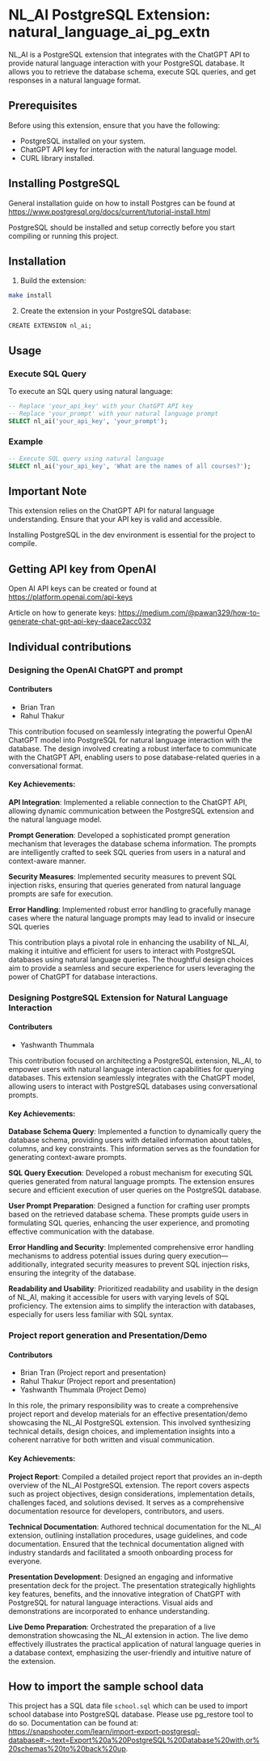 # NL_AI PostgreSQL Extension: natural_language_ai_pg_extn

NL_AI is a PostgreSQL extension that integrates with the ChatGPT API to provide natural language interaction with your PostgreSQL database. It allows you to retrieve the database schema, execute SQL queries, and get responses in a natural language format.

## Prerequisites
Before using this extension, ensure that you have the following:

- PostgreSQL installed on your system.
- ChatGPT API key for interaction with the natural language model.
- CURL library installed.

## Installing PostgreSQL
General installation guide on how to install Postgres can be found at https://www.postgresql.org/docs/current/tutorial-install.html

PostgreSQL should be installed and setup correctly before you start compiling or running this project.

## Installation

1. Build the extension:

```bash
make install
```

2. Create the extension in your PostgreSQL database:

```
CREATE EXTENSION nl_ai;
```

## Usage

### Execute SQL Query

To execute an SQL query using natural language:

``` SQL
-- Replace 'your_api_key' with your ChatGPT API key
-- Replace 'your_prompt' with your natural language prompt
SELECT nl_ai('your_api_key', 'your_prompt');
```

### Example

```SQL
-- Execute SQL query using natural language
SELECT nl_ai('your_api_key', 'What are the names of all courses?');
```

## Important Note

This extension relies on the ChatGPT API for natural language understanding. Ensure that your API key is valid and accessible.

Installing PostgreSQL in the dev environment is essential for the project to compile.

## Getting API key from OpenAI

Open AI API keys can be created or found at https://platform.openai.com/api-keys

Article on how to generate keys: https://medium.com/@pawan329/how-to-generate-chat-gpt-api-key-daace2acc032

## Individual contributions

### Designing the OpenAI ChatGPT and prompt

#### Contributers
- Brian Tran
- Rahul Thakur

This contribution focused on seamlessly integrating the powerful OpenAI ChatGPT model into PostgreSQL for natural language interaction with the database.
The design involved creating a robust interface to communicate with the ChatGPT API, enabling users to pose database-related queries in a conversational format.

#### Key Achievements: 

**API Integration**: Implemented a reliable connection to the ChatGPT API, allowing dynamic communication between the PostgreSQL extension and the natural language model.

**Prompt Generation**: Developed a sophisticated prompt generation mechanism that leverages the database schema information. The prompts are intelligently crafted to seek SQL queries from users in a natural and context-aware manner.

**Security Measures**: Implemented security measures to prevent SQL injection risks, ensuring that queries generated from natural language prompts are safe for execution.

**Error Handling**: Implemented robust error handling to gracefully manage cases where the natural language prompts may lead to invalid or insecure SQL queries

This contribution plays a pivotal role in enhancing the usability of NL_AI, making it intuitive and efficient for users to interact with PostgreSQL databases using natural language queries. The thoughtful design choices aim to provide a seamless and secure experience for users leveraging the power of ChatGPT for database interactions.

### Designing PostgreSQL Extension for Natural Language Interaction

#### Contributers

- Yashwanth Thummala

This contribution focused on architecting a PostgreSQL extension, NL_AI, to empower users with natural language interaction capabilities for querying databases. This extension seamlessly integrates with the ChatGPT model, allowing users to interact with PostgreSQL databases using conversational prompts.

#### Key Achievements:

**Database Schema Query**: Implemented a function to dynamically query the database schema, providing users with detailed information about tables, columns, and key constraints. This information serves as the foundation for generating context-aware prompts.

**SQL Query Execution**: Developed a robust mechanism for executing SQL queries generated from natural language prompts. The extension ensures secure and efficient execution of user queries on the PostgreSQL database.

**User Prompt Preparation**: Designed a function for crafting user prompts based on the retrieved database schema. These prompts guide users in formulating SQL queries, enhancing the user experience, and promoting effective communication with the database.

**Error Handling and Security**: Implemented comprehensive error handling mechanisms to address potential issues during query execution—additionally, integrated security measures to prevent SQL injection risks, ensuring the integrity of the database.

**Readability and Usability**: Prioritized readability and usability in the design of NL_AI, making it accessible for users with varying levels of SQL proficiency. The extension aims to simplify the interaction with databases, especially for users less familiar with SQL syntax.

### Project report generation and Presentation/Demo

#### Contributors

- Brian Tran (Project report and presentation)
- Rahul Thakur (Project report and presentation)
- Yashwanth Thummala (Project Demo)

In this role, the primary responsibility was to create a comprehensive project report and develop materials for an effective presentation/demo showcasing the NL_AI PostgreSQL extension. This involved synthesizing technical details, design choices, and implementation insights into a coherent narrative for both written and visual communication.

#### Key Achievements:

**Project Report**: Compiled a detailed project report that provides an in-depth overview of the NL_AI PostgreSQL extension. The report covers aspects such as project objectives, design considerations, implementation details, challenges faced, and solutions devised. It serves as a comprehensive documentation resource for developers, contributors, and users.

**Technical Documentation**: Authored technical documentation for the NL_AI extension, outlining installation procedures, usage guidelines, and code documentation. Ensured that the technical documentation aligned with industry standards and facilitated a smooth onboarding process for everyone.

**Presentation Development**: Designed an engaging and informative presentation deck for the project. The presentation strategically highlights key features, benefits, and the innovative integration of ChatGPT with PostgreSQL for natural language interactions. Visual aids and demonstrations are incorporated to enhance understanding.

**Live Demo Preparation**: Orchestrated the preparation of a live demonstration showcasing the NL_AI extension in action. The live demo effectively illustrates the practical application of natural language queries in a database context, emphasizing the user-friendly and intuitive nature of the extension.

## How to import the sample school data
This project has a SQL data file `school.sql` which can be used to import school database into PostgreSQL database.
Please use pg_restore tool to do so.
Documentation can be found at: https://snapshooter.com/learn/import-export-postgresql-database#:~:text=Export%20a%20PostgreSQL%20Database%20with,or%20schemas%20to%20back%20up.


